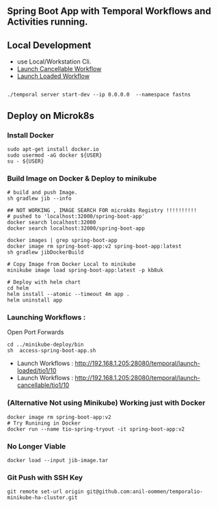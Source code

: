 ## Spring Boot App with Temporal Workflows and Activities running. 

## Local Development
 * use Local/Workstation Cli.
 * [Launch Cancellable Workflow](http://localhost:8081/temporal/launch-cancellable/tio1/1)
 * [Launch Loaded Workflow](http://localhost:8081/temporal/launch-loaded/tio1/1)
```shell

./temporal server start-dev --ip 0.0.0.0  --namespace fastns
```


## Deploy on Microk8s
### Install Docker 
```shell
sudo apt-get install docker.io
sudo usermod -aG docker ${USER}
su - ${USER}
```

### Build Image on Docker & Deploy to minikube
```shell
# build and push Image.
sh gradlew jib --info

## NOT WORKING , IMAGE SEARCH FOR microk8s Registry !!!!!!!!!!
# pushed to 'localhost:32000/spring-boot-app'
docker search localhost:32000
docker search localhost:32000/spring-boot-app

docker images | grep spring-boot-app
docker image rm spring-boot-app:v2 spring-boot-app:latest 
sh gradlew jibDockerBuild

# Copy Image from Docker Local to minikube 
minikube image load spring-boot-app:latest -p kb8uk

# Deploy with helm chart
cd helm
helm install --atomic --timeout 4m app .
helm uninstall app
```


### Launching Workflows : 
 Open Port Forwards 
```shell
cd ../minikube-deploy/bin
sh  access-spring-boot-app.sh
```
- Launch Workflows : http://192.168.1.205:28080/temporal/launch-loaded/tio1/10
- Launch Workflows : http://192.168.1.205:28080/temporal/launch-cancellable/tio1/10

### (Alternative Not using Minikube) Working just with Docker
```shell
docker image rm spring-boot-app:v2
# Try Runining in Docker
docker run --name tio-spring-tryout -it spring-boot-app:v2
```


### No Longer Viable
```shell
docker load --input jib-image.tar
```
### Git Push with SSH Key
```shell
git remote set-url origin git@github.com:anil-oommen/temporalio-minikube-ha-cluster.git
```

